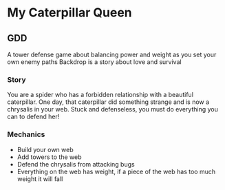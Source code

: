 # My Caterpillar Queen

## GDD

A tower defense game about balancing power and weight as you set your own enemy paths
Backdrop is a story about love and survival

### Story

You are a spider who has a forbidden relationship with a beautiful caterpillar. One day, that
caterpillar did something strange and is now a chrysalis in your web. Stuck and defenseless,
you must do everything you can to defend her!

### Mechanics

- Build your own web
- Add towers to the web
- Defend the chrysalis from attacking bugs
- Everything on the web has weight, if a piece of the web has too much weight it will fall
